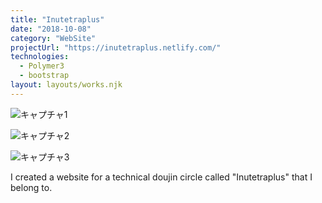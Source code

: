 ```yaml
---
title: "Inutetraplus"
date: "2018-10-08"
category: "WebSite"
projectUrl: "https://inutetraplus.netlify.com/"
technologies:
  - Polymer3
  - bootstrap
layout: layouts/works.njk
---
```


![キャプチャ1](/img/inutetraplus/cover.png)

![キャプチャ2](/img/inutetraplus/cover2.jpg)

![キャプチャ3](/img/inutetraplus/cover3.jpg)

I created a website for a technical doujin circle called "Inutetraplus" that I belong to.